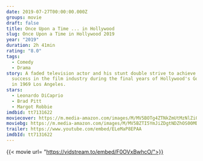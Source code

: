 ```yaml
---
date: 2019-07-27T00:00:00.000Z
groups: movie
draft: false
title: Once Upon a Time ... in Hollywood
slug: Once Upon a Time in Hollywood 2019
year: "2019"
duration: 2h 41min
rating: "8.0"
tags:
  - Comedy
  - Drama
story: A faded television actor and his stunt double strive to achieve fame and
  success in the film industry during the final years of Hollywood's Golden Age
  in 1969 Los Angeles.
stars:
  - Leonardo DiCaprio
  - Brad Pitt
  - Margot Robbie
imdbid: tt7131622
moviecover: https://m.media-amazon.com/images/M/MV5BOTg4ZTNkZmUtMzNlZi00YmFjLTk1MmUtNWQwNTM0YjcyNTNkXkEyXkFqcGdeQXVyNjg2NjQwMDQ@._V1_UX182_CR0,0,182,268_AL_.jpg
moviebg: https://m.media-amazon.com/images/M/MV5BZTI5YmJiZDgtNDZhOS00MDM3LThjZTUtODMzNWFiZDAxYjY3XkEyXkFqcGdeQXVyNzI1NzMxNzM@._V1_.jpg
trailer: https://www.youtube.com/embed/ELeMaP8EPAA
imdbId: tt7131622
---
```


{{< movie url= "https://vidstream.to/embed/F0OVxBwhcO/">}}
